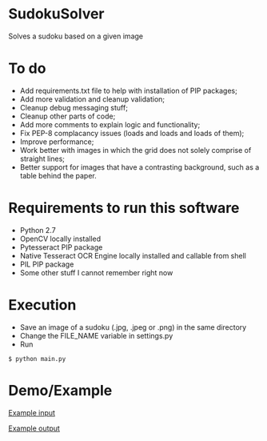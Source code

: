 # SudokuSolver
Solves a sudoku based on a given image

# To do
- Add requirements.txt file to help with installation of PIP packages;
- Add more validation and cleanup validation;
- Cleanup debug messaging stuff;
- Cleanup other parts of code;
- Add more comments to explain logic and functionality;
- Fix PEP-8 complacancy issues (loads and loads and loads of them);
- Improve performance;
- Work better with images in which the grid does not solely comprise of straight lines;
- Better support for images that have a contrasting background, such as a table behind the paper.

# Requirements to run this software
- Python 2.7
- OpenCV locally installed
- Pytesseract PIP package
- Native Tesseract OCR Engine locally installed and callable from shell
- PIL PIP package
- Some other stuff I cannot remember right now

# Execution
- Save an image of a sudoku (.jpg, .jpeg or .png) in the same directory
- Change the FILE_NAME variable in settings.py
- Run
```
$ python main.py
```

# Demo/Example
[Example input](http://i.imgur.com/KWsnQtA.jpg)

[Example output](http://i.imgur.com/uQLvG1R.png)

